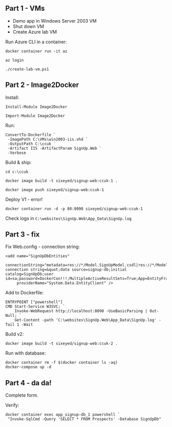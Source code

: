 
## Part 1 - VMs

- Demo app in Windows Server 2003 VM
- Shut down VM
- Create Azure lab VM

Run Azure CLI in a container:

```
docker container run -it az 
```

```
az login
```

```
./create-lab-vm.ps1
```

## Part 2 - Image2Docker

Install:

```
Install-Module Image2Docker

Import-Module Image2Docker
```

Run:

```
ConvertTo-Dockerfile `
 -ImagePath C:\VMs\win2003-iis.vhd `
 -OutputPath C:\ccuk `
 -Artifact IIS -ArtifactParam SignUp.Web `
 -Verbose 
```

Build & ship:

```
cd c:\ccuk

docker image build -t sixeyed/signup-web:ccuk-1 .

docker image push sixeyed/signup-web:ccuk-1 
```

Deploy V1 - error!

```
docker container run -d -p 80:8090 sixeyed/signup-web:ccuk-1 
```

Check logs in `C:\websites\SignUp.Web\App_Data\SignUp.log`

## Part 3 - fix

Fix Web.config - connection string:

```
<add name="SignUpDbEntities" 
     connectionString="metadata=res://*/Model.SignUpModel.csdl|res://*/Model.SignUpModel.ssdl|res://*/Model.SignUpModel.msl;provider=System.Data.SqlClient;provider connection string=&quot;data source=signup-db;initial catalog=SignUpDb;user id=sa;password=DockerCon!!!;MultipleActiveResultSets=True;App=EntityFramework&quot;" 
     providerName="System.Data.EntityClient" />
```

Add to Dockerfile:

```
ENTRYPOINT ["powershell"]
CMD Start-Service W3SVC; `
    Invoke-WebRequest http://localhost:8090 -UseBasicParsing | Out-Null; `
    Get-Content -path 'C:\websites\SignUp.Web\App_Data\SignUp.log' -Tail 1 -Wait
```

Build v2:

```
docker image build -t sixeyed/signup-web:ccuk-2 .
```

Run with database:

```
docker container rm -f $(docker container ls -aq)
docker-compose up -d
```

## Part 4 - da da!

Complete form. 

Verify:

```
docker container exec app_signup-db_1 powershell `
 "Invoke-SqlCmd -Query 'SELECT * FROM Prospects' -Database SignUpDb"
```

